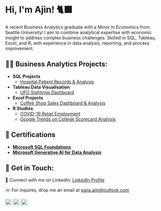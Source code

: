 <h1>Hi, I'm Ajin! 🐈‍⬛</h1>

A recent Business Analytics graduate with a Minor in Economics from Seattle University! I aim to combine analytical expertise with economic insight to address complex business challenges. Skilled in SQL, Tableau, Excel, and R, with experience in data analysis, reporting, and process improvement.

<h2>👨‍💻 Business Analytics Projects:</h2>

- <b>SQL Projects</b>
  - [Hospital Patient Records & Analysis](https://github.com/a-paija/Hospital-Patient-Records/tree/main)
- <b>Tableau Data Visualisation</b>
  - [UFO Sightings Dashboard](https://github.com/a-paija/UFO-SightingsDashboard)
- <b>Excel Projects</b>
  - [Coffee Shop Sales Dashboard & Analysis](https://github.com/a-paija/Coffee-Shop-Sales/tree/main?tab=readme-ov-file)
- <b>R Studios</b>
  - [COVID-19 Retail Employment](https://github.com/a-paija/Covid-19-Retail-Employment)
  - [Google Trends on College Scorecard Analysis](https://github.com/a-paija/College-Score-Card-Release)

<h2> 📄 Certifications </h2>

- <b> [Microsoft SQL Foundations](https://www.coursera.org/account/accomplishments/verify/XZOB9VEGCK3B)</b>
- <b> [Microsoft Generative AI for Data Analysis](https://www.coursera.org/account/accomplishments/verify/DUVRVI2A5V51)</b>

<h2> 🤳 Get in Touch:</h2>

💬 Connect with me on LinkedIn: [LinkedIn Profile](https://www.linkedin.com/in/ajinpaija/)

✉️ For inquires, drop me an email at paija.ajin@outlook.com

[<img align="left" alt="AjinPaija | LinkedIn" width="22px" src="https://cdn.jsdelivr.net/npm/simple-icons@v3/icons/linkedin.svg" />][linkedin]
[<img align="left" alt="AjinPaija | Tableau" width="22px" src="https://cdn.jsdelivr.net/npm/simple-icons@3.13.0/icons/tableau.svg" />][tableau]
[<img align="left" alt="AjinPaija | Github" width="22px" src="https://cdn.jsdelivr.net/npm/simple-icons@3.13.0/icons/github.svg" />][github]

[linkedin]: https://www.linkedin.com/in/ajinpaija/
[tableau]: https://public.tableau.com/app/profile/ajin.paija/vizzes
[github]: https://github.com/a-paija

